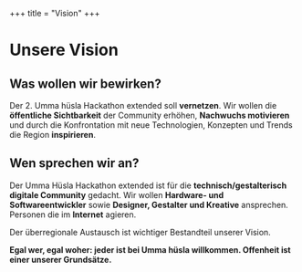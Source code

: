 +++
title = "Vision"
+++

# Unsere Vision

## Was wollen wir bewirken?

Der 2. Umma hüsla Hackathon extended soll **vernetzen**. Wir wollen die **öffentliche Sichtbarkeit** der Community erhöhen, **Nachwuchs motivieren** und durch die Konfrontation mit neue Technologien, Konzepten und Trends die Region **inspirieren**.


## Wen sprechen wir an?

Der Umma Hüsla Hackathon extended ist für die **technisch/gestalterisch digitale Community** gedacht. 
Wir wollen **Hardware- und Softwareentwickler** sowie **Designer, Gestalter und Kreative** ansprechen. Personen die im **Internet** agieren.

Der überregionale Austausch ist wichtiger Bestandteil unserer Vision.

**Egal wer, egal woher: jeder ist bei Umma hüsla willkommen. Offenheit ist einer unserer Grundsätze.**
